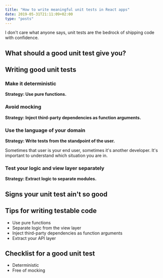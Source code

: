 ```yaml
---
title: "How to write meaningful unit tests in React apps"
date: 2019-05-31T21:11:09+02:00
type: "posts"
---
```


I don't care what anyone says, unit tests are the bedrock of shipping code with
confidence. 

## What should a good unit test give you?

## Writing good unit tests

### Make it deterministic

**Strategy: Use pure functions.**

### Avoid mocking

**Strategy: Inject third-party dependencies as function arguments.**

### Use the language of your domain

**Strategy: Write tests from the standpoint of the user.**

Sometimes that user is your end user, sometimes it's another developer. It's
important to understand which situation you are in.

### Test your logic and view layer separately

**Strategy: Extract logic to separate modules.**

## Signs your unit test ain't so good

## Tips for writing testable code

- Use pure functions
- Separate logic from the view layer
- Inject third-party dependencies as function arguments
- Extract your API layer

## Checklist for a good unit test

- Deterministic
- Free of mocking
